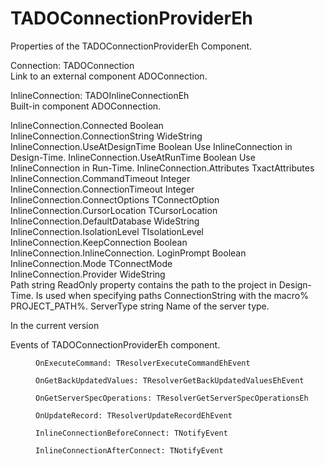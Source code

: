 # TADOConnectionProviderEh

Properties of the TADOConnectionProviderEh Component.

Connection: TADOConnection	
Link to an external component ADOConnection.

InlineConnection: TADOInlineConnectionEh	
Built-in component ADOConnection.

InlineConnection.Connected	Boolean	 
InlineConnection.ConnectionString	WideString	 
InlineConnection.UseAtDesignTime	Boolean	Use InlineConnection in Design-Time.
InlineConnection.UseAtRunTime	Boolean	Use InlineConnection in Run-Time.
InlineConnection.Attributes	TxactAttributes	 
InlineConnection.CommandTimeout	Integer	 
InlineConnection.ConnectionTimeout	Integer	 
InlineConnection.ConnectOptions	TConnectOption	 
InlineConnection.CursorLocation	TCursorLocation	 
InlineConnection.DefaultDatabase	WideString	 
InlineConnection.IsolationLevel	TIsolationLevel	 
InlineConnection.KeepConnection	Boolean	 
InlineConnection.InlineConnection.
LoginPrompt	Boolean	 
InlineConnection.Mode	TConnectMode	 
InlineConnection.Provider	WideString	 
Path	string	ReadOnly property contains the path to the project in Design-Time. Is used when specifying paths ConnectionString with the macro% PROJECT_PATH%.
ServerType	string	Name of the server type.

In the current version
 	 	  
Events of TADOConnectionProviderEh component.
<dd>

  `OnExecuteCommand: TResolverExecuteCommandEhEvent`
  
  `OnGetBackUpdatedValues: TResolverGetBackUpdatedValuesEhEvent`
  
  `OnGetServerSpecOperations: TResolverGetServerSpecOperationsEh`
  
  `OnUpdateRecord: TResolverUpdateRecordEhEvent`
  
  `InlineConnectionBeforeConnect: TNotifyEvent`
  
  `InlineConnectionAfterConnect: TNotifyEvent`
</dd>

 	 	 
